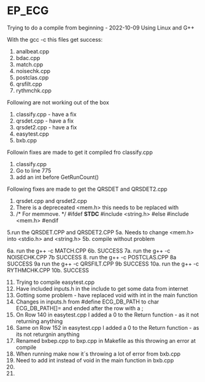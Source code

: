 # EP_ECG

Trying to do a compile from beginning - 2022-10-09 
Using Linux and G++ 

With the gcc -c this files get success:
1. analbeat.cpp
2. bdac.cpp
3. match.cpp
4. noisechk.cpp
5. postclas.cpp
6. qrsfilt.cpp
7. rythmchk.cpp

Following are not working out of the box 
1. classify.cpp - have a fix 
2. qrsdet.cpp - have a fix
3. qrsdet2.cpp - have a fix
4. easytest.cpp
5. bxb.cpp

Followin fixes are made to get it compiled fro classify.cpp
1. classify.cpp 
2. Go to line 775 
3. add an int before GetRunCount()

Following fixes are made to get the QRSDET and QRSDET2.cpp
1. qrsdet.cpp and qrsdet2.cpp
2. There is a depreceated <mem.h> this needs to be replaced with 
3. /* For memmove. */
#ifdef __STDC__
#include <string.h>
#else
#include <mem.h>
#endif  




5.run the QRSDET.CPP and QRSDET2.CPP 
5a. Needs to change <mem.h> into <stdio.h> and <string.h>
5b. compile without problem

6a. run the g++ -c MATCH.CPP 
6b. SUCCESS
7a. run the g++ -c NOISECHK.CPP
7b SUCCESS
8. run the g++ -c POSTCLAS.CPP
8a SUCCESS
9a run the g++ -c QRSFILT.CPP 
9b SUCCESS
10a. run the g++ -c RYTHMCHK.CPP
10b. SUCCESS

11. Trying to compile easytest.cpp 
12. Have included inputs.h in the include to get some data from internet
13. Gotting some problem - have replaced void with int in the main function
14. Changes in inputs.h from #define ECG_DB_PATH to char ECG_DB_PATH[]= and ended after the row with a ; 
15. On Row 140 in easytest.cpp I added a 0 to the Return function - as it not returning anything
16. Same on Row 152 in easytest.cpp I added a 0 to the Return function - as its not returgnin anything
17. Renamed bxbep.cpp to bxp.cpp in Makefile as this throwing an error at compile
18. When running make now it´s throwing a lot of error from bxb.cpp 
19. Need to add int instead of void in the main function in bxb.cpp
20. 
21. 


